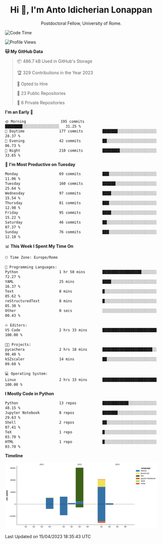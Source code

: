 
<h1 align="center">Hi 👋, I'm Anto Idicherian Lonappan</h1>
<p align="center">Postdoctoral Fellow, University of Rome. </p>


<!--START_SECTION:waka-->
![Code Time](http://img.shields.io/badge/Code%20Time-243%20hrs%2023%20mins-blue)

![Profile Views](http://img.shields.io/badge/Profile%20Views-0-blue)

**🐱 My GitHub Data** 

> 📦 486.7 kB Used in GitHub's Storage 
 > 
> 🏆 329 Contributions in the Year 2023
 > 
> 💼 Opted to Hire
 > 
> 📜 23 Public Repositories 
 > 
> 🔑 6 Private Repositories 
 > 
**I'm an Early 🐤** 

```text
🌞 Morning                195 commits         ████████░░░░░░░░░░░░░░░░░   31.25 % 
🌆 Daytime                177 commits         ███████░░░░░░░░░░░░░░░░░░   28.37 % 
🌃 Evening                42 commits          ██░░░░░░░░░░░░░░░░░░░░░░░   06.73 % 
🌙 Night                  210 commits         ████████░░░░░░░░░░░░░░░░░   33.65 % 
```
📅 **I'm Most Productive on Tuesday** 

```text
Monday                   69 commits          ███░░░░░░░░░░░░░░░░░░░░░░   11.06 % 
Tuesday                  160 commits         ██████░░░░░░░░░░░░░░░░░░░   25.64 % 
Wednesday                97 commits          ████░░░░░░░░░░░░░░░░░░░░░   15.54 % 
Thursday                 81 commits          ███░░░░░░░░░░░░░░░░░░░░░░   12.98 % 
Friday                   95 commits          ████░░░░░░░░░░░░░░░░░░░░░   15.22 % 
Saturday                 46 commits          ██░░░░░░░░░░░░░░░░░░░░░░░   07.37 % 
Sunday                   76 commits          ███░░░░░░░░░░░░░░░░░░░░░░   12.18 % 
```


📊 **This Week I Spent My Time On** 

```text
🕑︎ Time Zone: Europe/Rome

💬 Programming Languages: 
Python                   1 hr 50 mins        ██████████████████░░░░░░░   72.27 % 
YAML                     25 mins             ████░░░░░░░░░░░░░░░░░░░░░   16.37 % 
Text                     8 mins              █░░░░░░░░░░░░░░░░░░░░░░░░   05.62 % 
reStructuredText         8 mins              █░░░░░░░░░░░░░░░░░░░░░░░░   05.30 % 
Other                    0 secs              ░░░░░░░░░░░░░░░░░░░░░░░░░   00.43 % 

🔥 Editors: 
VS Code                  2 hrs 33 mins       █████████████████████████   100.00 % 

🐱‍💻 Projects: 
pycachera                2 hrs 18 mins       ███████████████████████░░   90.40 % 
kSZscaler                14 mins             ██░░░░░░░░░░░░░░░░░░░░░░░   09.60 % 

💻 Operating System: 
Linux                    2 hrs 33 mins       █████████████████████████   100.00 % 
```

**I Mostly Code in Python** 

```text
Python                   13 repos            ████████████░░░░░░░░░░░░░   48.15 % 
Jupyter Notebook         8 repos             ███████░░░░░░░░░░░░░░░░░░   29.63 % 
Shell                    2 repos             ██░░░░░░░░░░░░░░░░░░░░░░░   07.41 % 
TeX                      1 repo              █░░░░░░░░░░░░░░░░░░░░░░░░   03.70 % 
HTML                     1 repo              █░░░░░░░░░░░░░░░░░░░░░░░░   03.70 % 
```



**Timeline**

![Lines of Code chart](https://raw.githubusercontent.com/antolonappan/antolonappan/main/assets/bar_graph.png)


 Last Updated on 15/04/2023 18:35:43 UTC
<!--END_SECTION:waka-->
